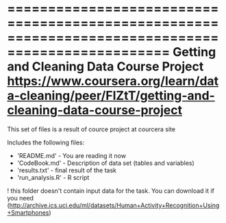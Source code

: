 ==================================================================================================
Getting and Cleaning Data Course Project
https://www.coursera.org/learn/data-cleaning/peer/FIZtT/getting-and-cleaning-data-course-project
==================================================================================================

This set of files is a result of cource project at courcera site

Includes the following files:

- 'README.md'      - You are reading it now
- 'CodeBook.md'    - Description of data set (tables and variables)
- 'results.txt'    - final result of the task
- 'run_analysis.R' - R script 

! this folder doesn't contain input data for the task. You can download it if you need 
(http://archive.ics.uci.edu/ml/datasets/Human+Activity+Recognition+Using+Smartphones)